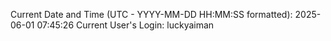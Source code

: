 Current Date and Time (UTC - YYYY-MM-DD HH:MM:SS formatted): 2025-06-01 07:45:26
Current User's Login: luckyaiman
